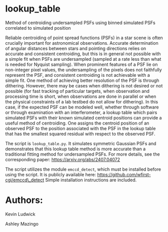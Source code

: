 # lookup_table
Method of centroiding undersampled PSFs using binned simulated PSFs correlated to simulated position

Reliable centroiding of point spread functions (PSFs) in a star scene is often crucially important for astronomical observations.  Accurate determination of angular distances between stars and pointing directions relies on accurate and consistent centroiding, but this is in general not possible with a simple fit when PSFs are undersampled (sampled at a rate less than what is needed for Nyquist sampling).  When prominent features of a PSF lie on non-integer pixel values, the undersampling of the pixels does not faithfully represent the PSF, and consistent centroiding is not achievable with a simple fit.  One method of achieving better resolution of the PSF is through dithering.  However, there may be cases when dithering is not desired or not possible (for fast tracking of particular targets, when observation and processing time is short, when observations are done in parallel or when the physical constraints of a lab testbed do not allow for dithering).  In this case, if the expected PSF can be modeled well, whether through software or through examination with an interferometer, a lookup table which pairs simulated PSFs with their known simulated centroid positions can provide a useful method of centroiding.  One assigns the centroid position of an observed PSF to the position associated with the PSF in the lookup table that has the smallest squared residual with respect to the observed PSF.

The script is `lookup_table.py`.  It simulates symmetric Gaussian PSFs and demonstrates that this lookup table method is more accurate than a traditional fitting method for undersampled PSFs.  For more details, see the corresponding paper:  https://arxiv.org/abs/2407.04072

The script utilizes the module `emccd_detect`, which must be installed before using the script.  It is publicly available here:
 https://github.com/wfirst-cgi/emccd\_detect
Simple installation instructions are included. 

# Authors:
Kevin Ludwick

Ashley Mazingo
